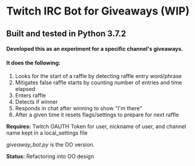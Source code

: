 # Twitch IRC Bot for Giveaways (WIP)
## Built and tested in Python 3.7.2

#### Developed this as an experiment for a specific channel's giveaways.
#### It does the following:

1. Looks for the start of a raffle by detecting raffle entry word/phrase
2. Mitigates false raffle starts by counting number of entries and time elapsed
3. Enters raffle
4. Detects if winner
5. Responds in chat after winning to show "I'm there"
6. After a given time it resets flags/settings to prepare for next raffle     

**Requires:** Twitch OAUTH Token for user, nickname of user, and channel name kept in a local_settings file


*giveaway_bot.py* is the OO version. 

**Status:** Refactoring into OO design